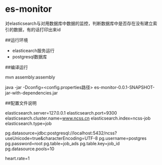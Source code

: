 # es-monitor

对elasticsearch与对用数据库中数据的监控，判断数据库中是否存在没有建立索引的数据，有的话打印出来id

##运行环境
+ elasticearch服务运行
+ postgresql数据库

##编译运行
<p>mvn assembly:assembly</p>
<p>java -jar -Dconfig=&lt;config.properties路径&gt;   es-monitor-0.0.1-SNAPSHOT-jar-with-dependencies.jar</p>

##配置文件说明

elasticsearch.server=127.0.0.1
elasticsearch.port=9300
elasticsearch.cluster.name=www.ncss.cn
elasticsearch.index=ncss-job
elasticsearch.type=job

pg.datasource=jdbc:postgresql://localhost:5432/ncss?useUnicode=true&characterEncoding=UTF-8
pg.username=postgres
pg.password=root
pg.table=job_ads
pg.table.key=job_id
pg.datasource.pools=10

heart.rate=1
